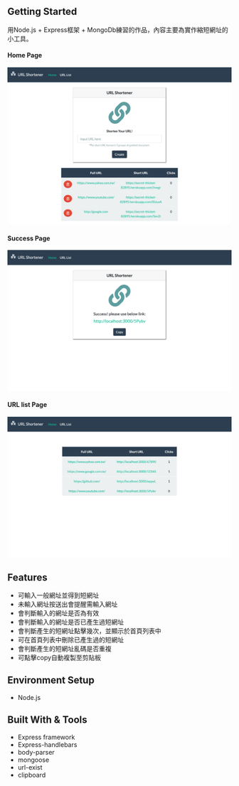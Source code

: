 ## Getting Started

用Node.js + Express框架 + MongoDb練習的作品，內容主要為實作縮短網址的小工具。

#### Home Page

![Webpicture](/public/homepage.png)

#### Success Page

![Webpicture](/public/successpage.png)

#### URL list Page

![Webpicture](/public/urllistpage.png)

## Features
* 可輸入一般網址並得到短網址
* 未輸入網址按送出會提醒需輸入網址
* 會判斷輸入的網址是否為有效
* 會判斷輸入的網址是否已產生過短網址
* 會判斷產生的短網址點擊幾次，並顯示於首頁列表中
* 可在首頁列表中刪除已產生過的短網址
* 會判斷產生的短網址亂碼是否重複
* 可點擊copy自動複製至剪貼板

## Environment Setup
* Node.js

## Built With & Tools
* Express framework
* Express-handlebars
* body-parser
* mongoose
* url-exist
* clipboard


